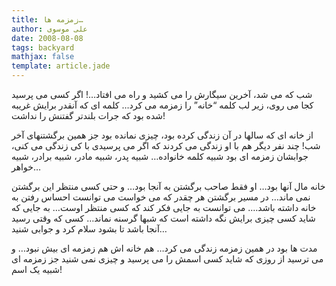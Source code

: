 ```yaml
---
title: زمزمه ها…
author: علی موسوی
date: 2008-08-08
tags: backyard
mathjax: false
template: article.jade
---
```


شب که می شد، آخرین سیگارش را می کشید و راه می افتاد…! اگر کسی می پرسید کجا می روی، زیر لب کلمه “خانه” را زمزمه می کرد… کلمه ای که آنقدر برایش غریبه شده بود که جرات بلندتر گفتنش را نداشت!

از خانه ای که سالها در آن زندگی کرده بود، چیزی نمانده بود جز همین برگشتنهای آخر شب! چند نفر دیگر هم با او زندگی می کردند که اگر می پرسیدی با کی زندگی می کنی، جوابشان زمزمه ای بود شبیه کلمه خانواده… شبیه پدر، شبیه مادر، شبیه برادر، شبیه خواهر…

خانه مال آنها بود… او فقط صاحب برگشتن به آنجا بود… و حتی کسی منتظر این برگشتن نمی ماند… در مسیر برگشتن هر چقدر که می خواست می توانست احساس رفتن به خانه داشته باشد…. می توانست به جایی فکر کند که کسی منتظر اوست… به جایی که شاید کسی چیزی برایش نگه داشته است که شبها گرسنه نماند… کسی که وقتی رسید آنجا باشد تا بشود سلام کرد و جوابی شنید…

مدت ها بود در همین زمزمه زندگی می کرد… هم خانه اش هم زمزمه ای بیش نبود… و می ترسید از روزی که شاید کسی اسمش را می پرسید و چیزی نمی شنید جز زمزمه ای شبیه یک اسم!
